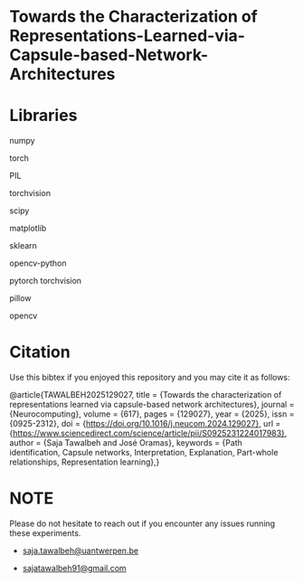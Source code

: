 # Towards the Characterization of Representations-Learned-via-Capsule-based-Network-Architectures

# **Libraries**
 
numpy 

torch

PIL 

torchvision 

scipy 

matplotlib 

sklearn 

opencv-python

pytorch torchvision

pillow

opencv


# **Citation**
Use this bibtex if you enjoyed this repository and you may cite it as follows:

@article{TAWALBEH2025129027,
title = {Towards the characterization of representations learned via capsule-based network architectures},
journal = {Neurocomputing},
volume = {617},
pages = {129027},
year = {2025},
issn = {0925-2312},
doi = {https://doi.org/10.1016/j.neucom.2024.129027},
url = {https://www.sciencedirect.com/science/article/pii/S0925231224017983},
author = {Saja Tawalbeh and José Oramas},
keywords = {Path identification, Capsule networks, Interpretation, Explanation, Part-whole relationships, Representation learning},}


# **NOTE**
Please do not hesitate to reach out if you encounter any issues running these experiments.

- saja.tawalbeh@uantwerpen.be

- sajatawalbeh91@gmail.com
